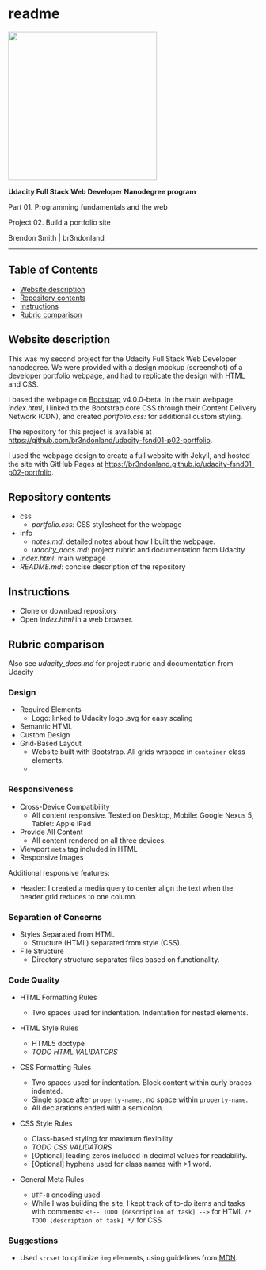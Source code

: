 readme
======

<p align="left">
    <a href="https://www.udacity.com/">
        <img src="https://s3-us-west-1.amazonaws.com/udacity-content/rebrand/svg/logo.min.svg" width="300">
    </a>
</p>

**Udacity Full Stack Web Developer Nanodegree program**

Part 01. Programming fundamentals and the web

Project 02. Build a portfolio site

Brendon Smith | br3ndonland

---

## Table of Contents

* [Website description](#website-description)
* [Repository contents](#repository-contents)
* [Instructions](#instructions)
* [Rubric comparison](#rubric-comparison)


## Website description

This was my second project for the Udacity Full Stack Web Developer nanodegree. We were provided with a design mockup (screenshot) of a developer portfolio webpage, and had to replicate the design with HTML and CSS. 

I based the webpage on [Bootstrap](http://getbootstrap.com/) v4.0.0-beta. In the main webpage *index.html*, I linked to the Bootstrap core CSS through their Content Delivery Network (CDN), and created *portfolio.css:* for additional custom styling.

The repository for this project is available at https://github.com/br3ndonland/udacity-fsnd01-p02-portfolio. 

I used the webpage design to create a full website with Jekyll, and hosted the site with GitHub Pages at https://br3ndonland.github.io/udacity-fsnd01-p02-portfolio. 


## Repository contents

* css
    - *portfolio.css:* CSS stylesheet for the webpage
* info
    - *notes.md*: detailed notes about how I built the webpage.
    - *udacity_docs.md*: project rubric and documentation from Udacity
* *index.html*: main webpage
* *README.md*: concise description of the repository


## Instructions

<!-- TODO update when you have GitHub pages website up -->
* Clone or download repository
* Open *index.html* in a web browser.


## Rubric comparison

Also see *udacity_docs.md* for project rubric and documentation from Udacity

### Design

* Required Elements
    - Logo: linked to Udacity logo .svg for easy scaling
* Semantic HTML
* Custom Design
* Grid-Based Layout
    - Website built with Bootstrap. All grids wrapped in `container` class elements.
    - 

### Responsiveness

* Cross-Device Compatibility
    - All content responsive. Tested on Desktop, Mobile: Google Nexus 5, Tablet: Apple iPad
* Provide All Content
    - All content rendered on all three devices. 
* Viewport `meta` tag included in HTML
* Responsive Images

Additional responsive features:

* Header: I created a media query to center align the text when the header grid reduces to one column. 

### Separation of Concerns

* Styles Separated from HTML
    - Structure (HTML) separated from style (CSS). 
* File Structure
    - Directory structure separates files based on functionality.

### Code Quality

* HTML Formatting Rules
    - Two spaces used for indentation. Indentation for nested elements. 
* HTML Style Rules
    - HTML5 doctype
    - *TODO HTML VALIDATORS*
* CSS Formatting Rules
    - Two spaces used for indentation. Block content within curly braces indented.
    - Single space after `property-name:`, no space within `property-name`.
    - All declarations ended with a semicolon.
* CSS Style Rules
    - Class-based styling for maximum flexibility
    - *TODO CSS VALIDATORS*
    - [Optional] leading zeros included in decimal values for readability.
    - [Optional] hyphens used for class names with >1 word.
    
* General Meta Rules
    - `UTF-8` encoding used
    -  While I was building the site, I kept track of to-do items and tasks with comments: 
    `<!-- TODO [description of task] -->` for HTML
    `/* TODO [description of task] */` for CSS

### Suggestions

* Used `srcset` to optimize `img` elements, using guidelines from [MDN](https://developer.mozilla.org/en-US/docs/Learn/HTML/Multimedia_and_embedding/Responsive_images).